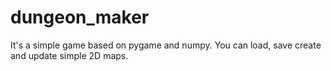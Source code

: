 # dungeon_maker
It's a simple game based on pygame and numpy. You can load, save create and update simple 2D maps.
